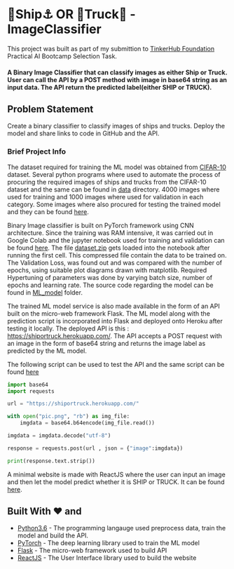 # 🚢Ship⚓ OR 🚚Truck🚒 -ImageClassifier

This project was built as part of my submittion to [TinkerHub Foundation](https://tinkerhub.org/) Practical AI Bootcamp Selection Task.


#### A Binary Image Classifier that can classify images as either Ship or Truck. User can call the API by a POST method with image in base64 string as an input data. The API return the predicted label(either SHIP or TRUCK).


## Problem Statement

Create a binary classifier to classify images of ships and trucks. Deploy the model and share links to code in GitHub and the API. 


### Brief Project Info

The dataset required for training the ML model was obtained from [CIFAR-10](https://www.cs.toronto.edu/~kriz/cifar.html) dataset. Several python programs where used to automate the process of procuring the required images of ships and trucks from the CIFAR-10 dataset and the same can be found in [data](https://github.com/Harikrishnan6336/ShipORTruck-ImageClassifier/tree/main/data) directory. 4000 images where used for training and 1000 images where used for validation in each category. Some images where also procured for testing the trained model and they can be found [here](https://github.com/Harikrishnan6336/ShipORTruck-ImageClassifier/tree/main/data/test).

Binary Image classifier is built on PyTorch framework using CNN architecture. Since the training was RAM intensive, it was carried out in Google Colab and the jupyter notebook used for training and validation can be found [here](https://colab.research.google.com/drive/1qCNDIIqYz8S9UE5bHoh9HoHmZoHLcRp8?usp=sharing). The file [dataset.zip](https://github.com/Harikrishnan6336/ShipORTruck-ImageClassifier/blob/main/ML_model/dataset.zip) gets loaded into the notebook after running the first cell. This compressed file contain the data to be trained on. The Validation Loss, was found out and was compared with the number of epochs, using suitable plot diagrams drawn with matplotlib. Required Hypertuning of parameters was done by varying batch size, number of epochs and learning rate. The source code regarding the model can be found in [ML_model](https://github.com/Harikrishnan6336/ShipORTruck-ImageClassifier/tree/main/ML_model) folder.

The trained ML model service is also made available in the form of an API built on the micro-web framework Flask. The ML model along with the prediction script is incorporated into Flask and deployed onto Heroku after testing it locally. The deployed API is this : https://shiportruck.herokuapp.com/. The API accepts a POST request with an image in the form of base64 string and returns the image label as predicted by the ML model.

The following script can be used to test the API and the same script can be found [here](https://colab.research.google.com/drive/1Nt0Iwav7Nkn5OWvD-KVrbpEuZCwRcDPa?usp=sharing)

```python
import base64
import requests

url = "https://shiportruck.herokuapp.com/"

with open("pic.png", "rb") as img_file:
    imgdata = base64.b64encode(img_file.read())

imgdata = imgdata.decode("utf-8")

response = requests.post(url , json = {"image":imgdata})

print(response.text.strip())
```

A minimal website is made with ReactJS where the user can input an image and then let the model predict whether it is SHIP or TRUCK. It can be found [here]().

## Built With ❤️ and

* [Python3.6](https://docs.python.org/3.6/) - The programming langauge used preprocess data, train the model and build the API.
* [PyTorch](https://pytorch.org/) - The deep learning library used to train the ML model
* [Flask](https://flask.palletsprojects.com/en/2.0.x/) - The micro-web framework used to build API
* [ReactJS](https://reactjs.org/) - The User Interface library used to build the website


